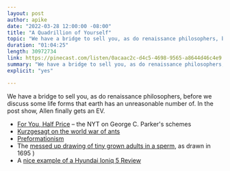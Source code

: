 ```yaml
---
layout: post
author: apike
date: "2022-03-28 12:00:00 -08:00"
title: "A Quadrillion of Yourself"
topic: "We have a bridge to sell you, as do renaissance philosophers, before we discuss some life forms that earth has an unreasonable number of. In the post show, Allen finally gets an EV."
duration: "01:04:25"
length: 30972734
link: https://pinecast.com/listen/0acaac2c-d4c5-4698-9565-a8644d46c4e9.mp3
summary: "We have a bridge to sell you, as do renaissance philosophers, before we discuss some life forms that earth has an unreasonable number of. In the post show, Allen finally gets an EV."
explicit: "yes"

---
```


We have a bridge to sell you, as do renaissance philosophers, before we discuss some life forms that earth has an unreasonable number of. In the post show, Allen finally gets an EV.


- [For You, Half Price](https://www.nytimes.com/2005/11/27/nyregion/thecity/for-you-half-price.html) – the NYT on George C. Parker's schemes
- [Kurzgesagt on the world war of ants](https://www.youtube.com/watch?v=7_e0CA_nhaE)
- [Preformationism](https://en.wikipedia.org/wiki/Preformationism)
- The [messed up drawing of tiny grown adults in a sperm](https://upload.wikimedia.org/wikipedia/commons/9/94/Preformation.GIF), as drawn in 1695
)
- A [nice example of a Hyundai Ioniq 5 Review](https://www.youtube.com/watch?v=FNdeLDeUBMk)
